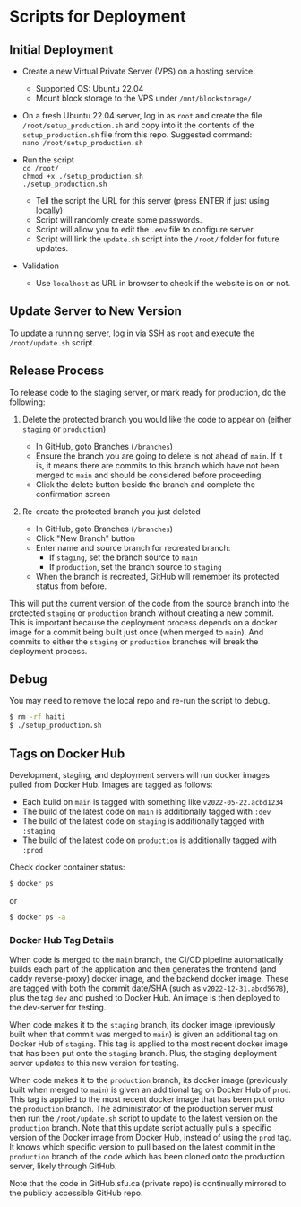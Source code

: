 # Scripts for Deployment

## Initial Deployment

- Create a new Virtual Private Server (VPS) on a hosting service.

  - Supported OS: Ubuntu 22.04
  - Mount block storage to the VPS under `/mnt/blockstorage/`

- On a fresh Ubuntu 22.04 server, log in as `root` and create the file `/root/setup_production.sh`
  and copy into it the contents of the `setup_production.sh` file from this repo. Suggested
  command:  
  `nano /root/setup_production.sh`
- Run the script  
  `cd /root/`  
  `chmod +x ./setup_production.sh`  
  `./setup_production.sh`
  - Tell the script the URL for this server (press ENTER if just using locally)
  - Script will randomly create some passwords.
  - Script will allow you to edit the `.env` file to configure server.
  - Script will link the `update.sh` script into the `/root/` folder for future updates.
- Validation
  - Use `localhost` as URL in browser to check if the website is on or not.

## Update Server to New Version

To update a running server, log in via SSH as `root` and execute the `/root/update.sh` script.

## Release Process

To release code to the staging server, or mark ready for production, do the following:

1. Delete the protected branch you would like the code to appear on (either `staging` or
   `production`)

   - In GitHub, goto Branches (`/branches`)
   - Ensure the branch you are going to delete is not ahead of `main`. If it is, it means there are
     commits to this branch which have not been merged to `main` and should be considered before
     proceeding.
   - Click the delete button beside the branch and complete the confirmation screen

2. Re-create the protected branch you just deleted
   - In GitHub, goto Branches (`/branches`)
   - Click "New Branch" button
   - Enter name and source branch for recreated branch:
     - If `staging`, set the branch source to `main`
     - If `production`, set the branch source to `staging`
   - When the branch is recreated, GitHub will remember its protected status from before.

This will put the current version of the code from the source branch into the protected `staging` or
`production` branch without creating a new commit. This is important because the deployment process
depends on a docker image for a commit being built just once (when merged to `main`). And commits to
either the `staging` or `production` branches will break the deployment process.

## Debug

You may need to remove the local repo and re-run the script to debug.

```bash
$ rm -rf haiti
$ ./setup_production.sh
```

## Tags on Docker Hub

Development, staging, and deployment servers will run docker images pulled from Docker Hub. Images
are tagged as follows:

- Each build on `main` is tagged with something like `v2022-05-22.acbd1234`
- The build of the latest code on `main` is additionally tagged with `:dev`
- The build of the latest code on `staging` is additionally tagged with `:staging`
- The build of the latest code on `production` is additionally tagged with `:prod`

Check docker container status:

```bash
$ docker ps
```

or

```bash
$ docker ps -a
```

### Docker Hub Tag Details

When code is merged to the `main` branch, the CI/CD pipeline automatically builds each part of the
application and then generates the frontend (and caddy reverse-proxy) docker image, and the backend
docker image. These are tagged with both the commit date/SHA (such as `v2022-12-31.abcd5678`), plus
the tag `dev` and pushed to Docker Hub. An image is then deployed to the dev-server for testing.

When code makes it to the `staging` branch, its docker image (previously built when that commit was
merged to `main`) is given an additional tag on Docker Hub of `staging`. This tag is applied to the
most recent docker image that has been put onto the `staging` branch. Plus, the staging deployment
server updates to this new version for testing.

When code makes it to the `production` branch, its docker image (previously built when merged to
`main`) is given an additional tag on Docker Hub of `prod`. This tag is applied to the most recent
docker image that has been put onto the `production` branch. The administrator of the production
server must then run the `/root/update.sh` script to update to the latest version on the
`production` branch. Note that this update script actually pulls a specific version of the Docker
image from Docker Hub, instead of using the `prod` tag. It knows which specific version to pull
based on the latest commit in the `production` branch of the code which has been cloned onto the
production server, likely through GitHub.

Note that the code in GitHub.sfu.ca (private repo) is continually mirrored to the publicly
accessible GitHub repo.
